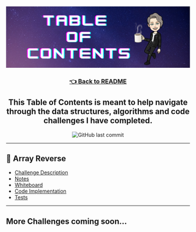 ![table of contents img](./assets/tableofcontents.png)

<h3 align="center"><a href="./README.md">👈 Back to README</a><h3>

<h2 align="center"> This Table of Contents is meant to help navigate through the data structures, algorithms and code challenges I have completed.</h2>

<p align="center">
<img alt="GitHub last commit" src="https://img.shields.io/github/last-commit/HexxKing/data_structures_and_algorithms?color=blueviolet&style=for-the-badge">
</p>

<!-- category = data structures or code challenge -->
<!-- ## 🌟 Challenge Example Entry

  - [Challenge Description](./data_structures_and_algorithms/example_catagory/example_challenge/example_challenge_README.md) 
  - [Notes](./notes/example_challenge_notes.md)
  - [Whiteboard](./whiteboards/example_whiteboard.jpeg)
  - [Code Implementation](./data_structures_and_algorithms/example_catagory/example_challenge/example_challenge.py)
  - [Tests](./tests/test_example_challenge.py) -->

---

## 🌟 Array Reverse

  - [Challenge Description](./data_structures_and_algorithms/code_challenges/reverse_array/README.md) 
  - [Notes](./notes/reverse_array_notes.md)
  - [Whiteboard](./whiteboards/reverse_array.jpeg)
  - [Code Implementation](./data_structures_and_algorithms/code_challenges/reverse_array/reverse_array.py)
  - [Tests](./tests/test_reverse_array.py)

---

## More Challenges coming soon...
